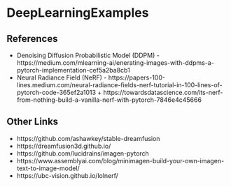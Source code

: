 # DeepLearningExamples #

## References ##

<ul>
    <li>Denoising Diffusion Probabilistic Model (DDPM) - https://medium.com/mlearning-ai/enerating-images-with-ddpms-a-pytorch-implementation-cef5a2ba8cb1</li>
    <li> Neural Radiance Field (NeRF) - https://papers-100-lines.medium.com/neural-radiance-fields-nerf-tutorial-in-100-lines-of-pytorch-code-365ef2a1013 + https://towardsdatascience.com/its-nerf-from-nothing-build-a-vanilla-nerf-with-pytorch-7846e4c45666</li>
</ul>

## Other Links ##
<ul>
    <li>https://github.com/ashawkey/stable-dreamfusion</li>
    <li>https://dreamfusion3d.github.io/</li>
    <li>https://github.com/lucidrains/imagen-pytorch</li>
    <li>https://www.assemblyai.com/blog/minimagen-build-your-own-imagen-text-to-image-model/</li>
    <li>https://ubc-vision.github.io/lolnerf/</li>
</ul>